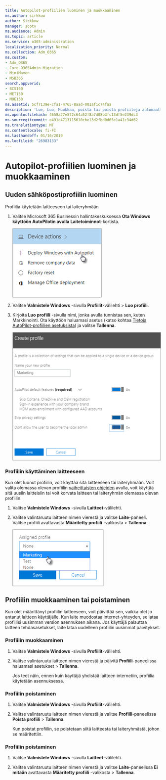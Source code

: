 ```yaml
---
title: Autopilot-profiilien luominen ja muokkaaminen
ms.author: sirkkuw
author: Sirkkuw
manager: scotv
ms.audience: Admin
ms.topic: article
ms.service: o365-administration
localization_priority: Normal
ms.collection: Adm_O365
ms.custom:
- Adm_O365
- Core_O365Admin_Migration
- MiniMaven
- MSB365
search.appverid:
- BCS160
- MET150
- MOE150
ms.assetid: 5cf7139e-cfa1-4765-8aad-001af1c74faa
description: 'Lue, Luo, Muokkaa, poista tai poista profiileja automaattiohjauksella. '
ms.openlocfilehash: 4658a27e5f2c64a52f8a7d08b3fc13df5e239dc3
ms.sourcegitcommit: e491c4713115610cbe13d2fbd0d65e1a41c34d62
ms.translationtype: MT
ms.contentlocale: fi-FI
ms.lasthandoff: 01/16/2019
ms.locfileid: "26983133"
---
```

# <a name="create-and-edit-autopilot-profiles"></a>Autopilot-profiilien luominen ja muokkaaminen

## <a name="create-a-profile"></a>Uuden sähköpostiprofiilin luominen

Profiilia käytetään laitteeseen tai laiteryhmään
  
1. Valitse Microsoft 365 Businessin hallintakeskuksessa **Ota Windows käyttöön AutoPilotin avulla** **Laitetoiminnot**-kortista. 
    
    ![On the Device actions card, choose Deploy Windows with Autopilot.](media/160d5c2a-11a8-48f9-a8aa-70f084b85448.png)
  
2. Valitse **Valmistele Windows** -sivulla **Profiilit**-välilehti \> **Luo profiili**.
    
3. Kirjoita **Luo profiili** -sivulla nimi, jonka avulla tunnistaa sen, kuten Markkinointi. Ota käyttöön haluamasi asetus (katso kohtaa [Tietoja AutoPilot-profiilien asetuksista](autopilot-profile-settings.md)) ja valitse **Tallenna**.
    
    ![Enter name and turn on settings in the Create profile panel.](media/63b5a00d-6a5d-48d0-9557-e7531e80702a.png)
  
### <a name="apply-profile-to-a-device"></a>Profiilin käyttäminen laitteeseen

Kun olet luonut profiilin, voit käyttää sitä laitteeseen tai laiteryhmään. Voit valita olemassa olevan profiilin [vaiheittaisten ohjeiden](add-autopilot-devices-and-profile.md) avulla, voit käyttää sitä uusiin laitteisiin tai voit korvata laitteen tai laiteryhmän olemassa olevan profiilin. 
  
1. Valitse **Valmistele Windows** -sivulla **Laitteet**-välilehti. 
    
2. Valitse valintaruutu laitteen nimen vierestä ja valitse **Laite**-paneeli. Valitse profiili avattavasta **Määritetty profiili** -valikosta \> **Tallenna**.
    
    ![In the Device panel, select an Assigned profile to apply it.](media/ed0ce33f-9241-4403-a5de-2dddffdc6fb9.png)
  
## <a name="edit-delete-or-remove-a-profile"></a>Profiilin muokkaaminen tai poistaminen

Kun olet määrittänyt profiilin laitteeseen, voit päivittää sen, vaikka olet jo antanut laitteen käyttäjälle. Kun laite muodostaa internet-yhteyden, se lataa profiilisi uusimman version asennuksen aikana. Jos käyttäjä palauttaa laitteen tehdasasetukset, laite lataa uudelleen profiilin uusimmat päivitykset. 
  
### <a name="edit-a-profile"></a>Profiilin muokkaaminen

1. Valitse **Valmistele Windows** -sivulla **Profiilit**-välilehti. 
    
2. Valitse valintaruutu laitteen nimen vierestä ja päivitä **Profiili**-paneelissa haluamasi asetukset \> **Tallenna**.
    
    Jos teet näin, ennen kuin käyttäjä yhdistää laitteen internetiin, profiilia käytetään asennuksessa.
    
### <a name="delete-a-profile"></a>Profiilin poistaminen

1. Valitse **Valmistele Windows** -sivulla **Profiilit**-välilehti. 
    
2. Valitse valintaruutu laitteen nimen vierestä ja valitse **Profiili**-paneelissa **Poista profiili** \> **Tallenna**.
    
    Kun poistat profiilin, se poistetaan siitä laitteesta tai laiteryhmästä, johon se määritettiin.
    
### <a name="remove-a-profile"></a>Profiilin poistaminen

1. Valitse **Valmistele Windows** -sivulla **Laitteet**-välilehti. 
    
2. Valitse valintaruutu laitteen nimen vierestä ja valitse **Laite**-paneelissa **Ei mitään** avattavasta **Määritetty profiili** -valikosta \> **Tallenna**.
    
